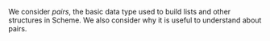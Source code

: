 We consider <em>pairs</em>, the basic data type used to build
lists and other structures in Scheme.  We also consider why it
is useful to understand about pairs.

